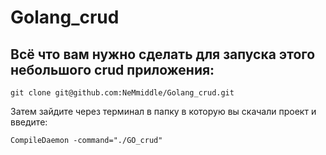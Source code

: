 # Golang_crud

## Всё что вам нужно сделать для запуска этого небольшого crud приложения:
```
git clone git@github.com:NeMmiddle/Golang_crud.git
```
Затем зайдите через терминал в папку в которую вы скачали проект и введите:
```
CompileDaemon -command="./GO_crud"
```
